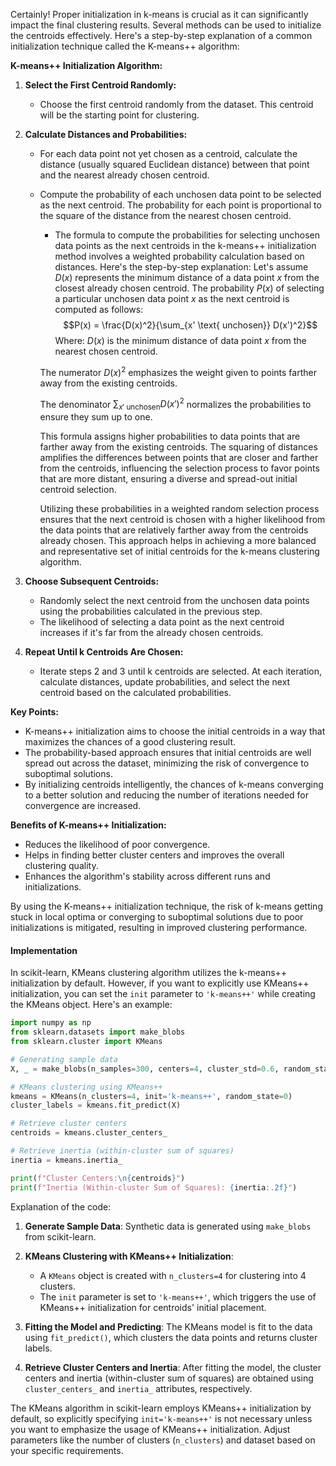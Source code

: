 Certainly! Proper initialization in k-means is crucial as it can significantly impact the final clustering results. Several methods can be used to initialize the centroids effectively. Here's a step-by-step explanation of a common initialization technique called the K-means++ algorithm:

**K-means++ Initialization Algorithm:**

1. **Select the First Centroid Randomly:**
   - Choose the first centroid randomly from the dataset. This centroid will be the starting point for clustering.

2. **Calculate Distances and Probabilities:**
   - For each data point not yet chosen as a centroid, calculate the distance (usually squared Euclidean distance) between that point and the nearest already chosen centroid.
   - Compute the probability of each unchosen data point to be selected as the next centroid. The probability for each point is proportional to the square of the distance from the nearest chosen centroid.
	   - The formula to compute the probabilities for selecting unchosen data points as the next centroids in the k-means++ initialization method involves a weighted probability calculation based on distances. Here's the step-by-step explanation:
	    Let's assume $D(x)$ represents the minimum distance of a data point $x$ from the closest already chosen centroid. The probability $P(x)$ of selecting a particular unchosen data point $x$ as the next centroid is computed as follows:
	    $$P(x) = \frac{D(x)^2}{\sum_{x' \text{ unchosen}} D(x')^2}$$Where: $D(x)$ is the minimum distance of data point $x$ from the nearest chosen centroid. 
	    
	    The numerator $D(x)^2$ emphasizes the weight given to points farther away from the existing centroids. 
	    
	    The denominator $\sum_{x' \text{ unchosen}} D(x')^2$ normalizes the probabilities to ensure they sum up to one. 
	    
	    This formula assigns higher probabilities to data points that are farther away from the existing centroids. The squaring of distances amplifies the differences between points that are closer and farther from the centroids, influencing the selection process to favor points that are more distant, ensuring a diverse and spread-out initial centroid selection. 
	    
	    Utilizing these probabilities in a weighted random selection process ensures that the next centroid is chosen with a higher likelihood from the data points that are relatively farther away from the centroids already chosen. This approach helps in achieving a more balanced and representative set of initial centroids for the k-means clustering algorithm.

3. **Choose Subsequent Centroids:**
   - Randomly select the next centroid from the unchosen data points using the probabilities calculated in the previous step.
   - The likelihood of selecting a data point as the next centroid increases if it's far from the already chosen centroids.

4. **Repeat Until k Centroids Are Chosen:**
   - Iterate steps 2 and 3 until k centroids are selected. At each iteration, calculate distances, update probabilities, and select the next centroid based on the calculated probabilities.

**Key Points:**

- K-means++ initialization aims to choose the initial centroids in a way that maximizes the chances of a good clustering result.
- The probability-based approach ensures that initial centroids are well spread out across the dataset, minimizing the risk of convergence to suboptimal solutions.
- By initializing centroids intelligently, the chances of k-means converging to a better solution and reducing the number of iterations needed for convergence are increased.

**Benefits of K-means++ Initialization:**
- Reduces the likelihood of poor convergence.
- Helps in finding better cluster centers and improves the overall clustering quality.
- Enhances the algorithm's stability across different runs and initializations.

By using the K-means++ initialization technique, the risk of k-means getting stuck in local optima or converging to suboptimal solutions due to poor initializations is mitigated, resulting in improved clustering performance.

#### Implementation
In scikit-learn, KMeans clustering algorithm utilizes the k-means++ initialization by default. However, if you want to explicitly use KMeans++ initialization, you can set the `init` parameter to `'k-means++'` while creating the KMeans object. Here's an example:

```python
import numpy as np
from sklearn.datasets import make_blobs
from sklearn.cluster import KMeans

# Generating sample data
X, _ = make_blobs(n_samples=300, centers=4, cluster_std=0.6, random_state=0)

# KMeans clustering using KMeans++
kmeans = KMeans(n_clusters=4, init='k-means++', random_state=0)
cluster_labels = kmeans.fit_predict(X)

# Retrieve cluster centers
centroids = kmeans.cluster_centers_

# Retrieve inertia (within-cluster sum of squares)
inertia = kmeans.inertia_

print(f"Cluster Centers:\n{centroids}")
print(f"Inertia (Within-cluster Sum of Squares): {inertia:.2f}")
```

Explanation of the code:

1. **Generate Sample Data**: Synthetic data is generated using `make_blobs` from scikit-learn.

2. **KMeans Clustering with KMeans++ Initialization**:
   - A `KMeans` object is created with `n_clusters=4` for clustering into 4 clusters.
   - The `init` parameter is set to `'k-means++'`, which triggers the use of KMeans++ initialization for centroids' initial placement.

3. **Fitting the Model and Predicting**: The KMeans model is fit to the data using `fit_predict()`, which clusters the data points and returns cluster labels.

4. **Retrieve Cluster Centers and Inertia**: After fitting the model, the cluster centers and inertia (within-cluster sum of squares) are obtained using `cluster_centers_` and `inertia_` attributes, respectively.

The KMeans algorithm in scikit-learn employs KMeans++ initialization by default, so explicitly specifying `init='k-means++'` is not necessary unless you want to emphasize the usage of KMeans++ initialization. Adjust parameters like the number of clusters (`n_clusters`) and dataset based on your specific requirements.
